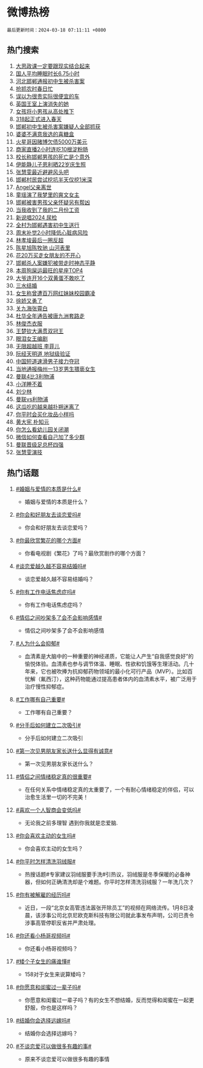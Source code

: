# 微博热榜

`最后更新时间：2024-03-18 07:11:11 +0800`

## 热门搜索

1. [大思政课一定要跟现实结合起来](https://m.weibo.cn/search?containerid=100103type%3D1%26t%3D10%26q%3D%23%E5%A4%A7%E6%80%9D%E6%94%BF%E8%AF%BE%E4%B8%80%E5%AE%9A%E8%A6%81%E8%B7%9F%E7%8E%B0%E5%AE%9E%E7%BB%93%E5%90%88%E8%B5%B7%E6%9D%A5%23&stream_entry_id=51&isnewpage=1&extparam=seat%3D1%26dgr%3D0%26q%3D%2523%25E5%25A4%25A7%25E6%2580%259D%25E6%2594%25BF%25E8%25AF%25BE%25E4%25B8%2580%25E5%25AE%259A%25E8%25A6%2581%25E8%25B7%259F%25E7%258E%25B0%25E5%25AE%259E%25E7%25BB%2593%25E5%2590%2588%25E8%25B5%25B7%25E6%259D%25A5%2523%26filter_type%3Drealtimehot%26c_type%3D51%26stream_entry_id%3D51%26pos%3D0%26cate%3D10103%26display_time%3D1710717070%26pre_seqid%3D171071707017504256121)
1. [国人平均睡眠时长6.75小时](https://m.weibo.cn/search?containerid=100103type%3D1%26t%3D10%26q%3D%23%E5%9B%BD%E4%BA%BA%E5%B9%B3%E5%9D%87%E7%9D%A1%E7%9C%A0%E6%97%B6%E9%95%BF6.75%E5%B0%8F%E6%97%B6%23&stream_entry_id=31&isnewpage=1&extparam=seat%3D1%26flag%3D2%26dgr%3D0%26stream_entry_id%3D31%26cate%3D5001%26realpos%3D1%26band_rank%3D1%26lcate%3D5001%26c_type%3D31%26q%3D%2523%25E5%259B%25BD%25E4%25BA%25BA%25E5%25B9%25B3%25E5%259D%2587%25E7%259D%25A1%25E7%259C%25A0%25E6%2597%25B6%25E9%2595%25BF6.75%25E5%25B0%258F%25E6%2597%25B6%2523%26pos%3D0%26filter_type%3Drealtimehot%26display_time%3D1710717070%26pre_seqid%3D171071707017504256121)
1. [河北邯郸通报初中生被杀害案](https://m.weibo.cn/search?containerid=100103type%3D1%26t%3D10%26q%3D%23%E6%B2%B3%E5%8C%97%E9%82%AF%E9%83%B8%E9%80%9A%E6%8A%A5%E5%88%9D%E4%B8%AD%E7%94%9F%E8%A2%AB%E6%9D%80%E5%AE%B3%E6%A1%88%23&stream_entry_id=31&isnewpage=1&extparam=seat%3D1%26flag%3D16%26dgr%3D0%26stream_entry_id%3D31%26cate%3D5001%26realpos%3D2%26band_rank%3D2%26lcate%3D5001%26c_type%3D31%26q%3D%2523%25E6%25B2%25B3%25E5%258C%2597%25E9%2582%25AF%25E9%2583%25B8%25E9%2580%259A%25E6%258A%25A5%25E5%2588%259D%25E4%25B8%25AD%25E7%2594%259F%25E8%25A2%25AB%25E6%259D%2580%25E5%25AE%25B3%25E6%25A1%2588%2523%26pos%3D1%26filter_type%3Drealtimehot%26display_time%3D1710717070%26pre_seqid%3D171071707017504256121)
1. [抢抓农时春日忙](https://m.weibo.cn/search?containerid=100103type%3D1%26t%3D10%26q%3D%23%E6%8A%A2%E6%8A%93%E5%86%9C%E6%97%B6%E6%98%A5%E6%97%A5%E5%BF%99%23&stream_entry_id=31&isnewpage=1&extparam=seat%3D1%26flag%3D0%26dgr%3D0%26stream_entry_id%3D31%26cate%3D5001%26realpos%3D3%26band_rank%3D3%26lcate%3D5001%26c_type%3D31%26q%3D%2523%25E6%258A%25A2%25E6%258A%2593%25E5%2586%259C%25E6%2597%25B6%25E6%2598%25A5%25E6%2597%25A5%25E5%25BF%2599%2523%26pos%3D2%26filter_type%3Drealtimehot%26display_time%3D1710717070%26pre_seqid%3D171071707017504256121)
1. [误以为很贵实际很便宜的车](https://m.weibo.cn/search?containerid=100103type%3D1%26t%3D10%26q%3D%23%E8%AF%AF%E4%BB%A5%E4%B8%BA%E5%BE%88%E8%B4%B5%E5%AE%9E%E9%99%85%E5%BE%88%E4%BE%BF%E5%AE%9C%E7%9A%84%E8%BD%A6%23&stream_entry_id=31&isnewpage=1&extparam=seat%3D1%26flag%3D2%26dgr%3D0%26stream_entry_id%3D31%26cate%3D5001%26realpos%3D4%26band_rank%3D4%26lcate%3D5001%26c_type%3D31%26q%3D%2523%25E8%25AF%25AF%25E4%25BB%25A5%25E4%25B8%25BA%25E5%25BE%2588%25E8%25B4%25B5%25E5%25AE%259E%25E9%2599%2585%25E5%25BE%2588%25E4%25BE%25BF%25E5%25AE%259C%25E7%259A%2584%25E8%25BD%25A6%2523%26pos%3D3%26filter_type%3Drealtimehot%26display_time%3D1710717070%26pre_seqid%3D171071707017504256121)
1. [英国王室上演消失的她](https://m.weibo.cn/search?containerid=100103type%3D1%26t%3D10%26q%3D%23%E8%8B%B1%E5%9B%BD%E7%8E%8B%E5%AE%A4%E4%B8%8A%E6%BC%94%E6%B6%88%E5%A4%B1%E7%9A%84%E5%A5%B9%23&stream_entry_id=31&isnewpage=1&extparam=seat%3D1%26flag%3D2%26dgr%3D0%26stream_entry_id%3D31%26cate%3D5001%26realpos%3D5%26band_rank%3D5%26lcate%3D5001%26c_type%3D31%26q%3D%2523%25E8%258B%25B1%25E5%259B%25BD%25E7%258E%258B%25E5%25AE%25A4%25E4%25B8%258A%25E6%25BC%2594%25E6%25B6%2588%25E5%25A4%25B1%25E7%259A%2584%25E5%25A5%25B9%2523%26pos%3D4%26filter_type%3Drealtimehot%26display_time%3D1710717070%26pre_seqid%3D171071707017504256121)
1. [女孩将小男孩从高处推下](https://m.weibo.cn/search?containerid=100103type%3D1%26t%3D10%26q%3D%23%E5%A5%B3%E5%AD%A9%E5%B0%86%E5%B0%8F%E7%94%B7%E5%AD%A9%E4%BB%8E%E9%AB%98%E5%A4%84%E6%8E%A8%E4%B8%8B%23&stream_entry_id=31&isnewpage=1&extparam=seat%3D1%26flag%3D2%26dgr%3D0%26stream_entry_id%3D31%26cate%3D5001%26realpos%3D6%26band_rank%3D6%26lcate%3D5001%26c_type%3D31%26q%3D%2523%25E5%25A5%25B3%25E5%25AD%25A9%25E5%25B0%2586%25E5%25B0%258F%25E7%2594%25B7%25E5%25AD%25A9%25E4%25BB%258E%25E9%25AB%2598%25E5%25A4%2584%25E6%258E%25A8%25E4%25B8%258B%2523%26pos%3D5%26filter_type%3Drealtimehot%26display_time%3D1710717070%26pre_seqid%3D171071707017504256121)
1. [318起正式进入春天](https://m.weibo.cn/search?containerid=100103type%3D1%26t%3D10%26q%3D%23318%E8%B5%B7%E6%AD%A3%E5%BC%8F%E8%BF%9B%E5%85%A5%E6%98%A5%E5%A4%A9%23&stream_entry_id=31&isnewpage=1&extparam=seat%3D1%26dgr%3D0%26is_ad_pos%3D1%26topic_ad%3D1%26adid%3D227052%26cate%3D5001%26stream_entry_id%3D31%26band_rank%3D7%26lcate%3D5001%26c_type%3D31%26q%3D%2523318%25E8%25B5%25B7%25E6%25AD%25A3%25E5%25BC%258F%25E8%25BF%259B%25E5%2585%25A5%25E6%2598%25A5%25E5%25A4%25A9%2523%26pos%3D6%26filter_type%3Drealtimehot%26display_time%3D1710717070%26pre_seqid%3D171071707017504256121)
1. [邯郸初中生被杀害案嫌疑人全部抓获](https://m.weibo.cn/search?containerid=100103type%3D1%26t%3D10%26q%3D%23%E9%82%AF%E9%83%B8%E5%88%9D%E4%B8%AD%E7%94%9F%E8%A2%AB%E6%9D%80%E5%AE%B3%E6%A1%88%E5%AB%8C%E7%96%91%E4%BA%BA%E5%85%A8%E9%83%A8%E6%8A%93%E8%8E%B7%23&stream_entry_id=31&isnewpage=1&extparam=seat%3D1%26flag%3D16%26dgr%3D0%26stream_entry_id%3D31%26cate%3D5001%26realpos%3D7%26band_rank%3D7%26lcate%3D5001%26c_type%3D31%26q%3D%2523%25E9%2582%25AF%25E9%2583%25B8%25E5%2588%259D%25E4%25B8%25AD%25E7%2594%259F%25E8%25A2%25AB%25E6%259D%2580%25E5%25AE%25B3%25E6%25A1%2588%25E5%25AB%258C%25E7%2596%2591%25E4%25BA%25BA%25E5%2585%25A8%25E9%2583%25A8%25E6%258A%2593%25E8%258E%25B7%2523%26pos%3D7%26filter_type%3Drealtimehot%26display_time%3D1710717070%26pre_seqid%3D171071707017504256121)
1. [婆婆不满意我选的喜糖盒](https://m.weibo.cn/search?containerid=100103type%3D1%26t%3D10%26q%3D%23%E5%A9%86%E5%A9%86%E4%B8%8D%E6%BB%A1%E6%84%8F%E6%88%91%E9%80%89%E7%9A%84%E5%96%9C%E7%B3%96%E7%9B%92%23&stream_entry_id=31&isnewpage=1&extparam=seat%3D1%26flag%3D2%26dgr%3D0%26stream_entry_id%3D31%26cate%3D5001%26realpos%3D8%26band_rank%3D8%26lcate%3D5001%26c_type%3D31%26q%3D%2523%25E5%25A9%2586%25E5%25A9%2586%25E4%25B8%258D%25E6%25BB%25A1%25E6%2584%258F%25E6%2588%2591%25E9%2580%2589%25E7%259A%2584%25E5%2596%259C%25E7%25B3%2596%25E7%259B%2592%2523%26pos%3D8%26filter_type%3Drealtimehot%26display_time%3D1710717070%26pre_seqid%3D171071707017504256121)
1. [火星哥因赌博欠债5000万美元](https://m.weibo.cn/search?containerid=100103type%3D1%26t%3D10%26q%3D%23%E7%81%AB%E6%98%9F%E5%93%A5%E5%9B%A0%E8%B5%8C%E5%8D%9A%E6%AC%A0%E5%80%BA5000%E4%B8%87%E7%BE%8E%E5%85%83%23&stream_entry_id=31&isnewpage=1&extparam=seat%3D1%26flag%3D2%26dgr%3D0%26stream_entry_id%3D31%26cate%3D5001%26realpos%3D9%26band_rank%3D9%26lcate%3D5001%26c_type%3D31%26q%3D%2523%25E7%2581%25AB%25E6%2598%259F%25E5%2593%25A5%25E5%259B%25A0%25E8%25B5%258C%25E5%258D%259A%25E6%25AC%25A0%25E5%2580%25BA5000%25E4%25B8%2587%25E7%25BE%258E%25E5%2585%2583%2523%26pos%3D9%26filter_type%3Drealtimehot%26display_time%3D1710717070%26pre_seqid%3D171071707017504256121)
1. [商家直播2小时连吃10根淀粉肠](https://m.weibo.cn/search?containerid=100103type%3D1%26t%3D10%26q%3D%23%E5%95%86%E5%AE%B6%E7%9B%B4%E6%92%AD2%E5%B0%8F%E6%97%B6%E8%BF%9E%E5%90%8310%E6%A0%B9%E6%B7%80%E7%B2%89%E8%82%A0%23&stream_entry_id=31&isnewpage=1&extparam=seat%3D1%26flag%3D2%26dgr%3D0%26stream_entry_id%3D31%26cate%3D5001%26realpos%3D10%26band_rank%3D10%26lcate%3D5001%26c_type%3D31%26q%3D%2523%25E5%2595%2586%25E5%25AE%25B6%25E7%259B%25B4%25E6%2592%25AD2%25E5%25B0%258F%25E6%2597%25B6%25E8%25BF%259E%25E5%2590%258310%25E6%25A0%25B9%25E6%25B7%2580%25E7%25B2%2589%25E8%2582%25A0%2523%26pos%3D10%26filter_type%3Drealtimehot%26display_time%3D1710717070%26pre_seqid%3D171071707017504256121)
1. [校长称邯郸男孩的死亡是个意外](https://m.weibo.cn/search?containerid=100103type%3D1%26t%3D10%26q%3D%23%E6%A0%A1%E9%95%BF%E7%A7%B0%E9%82%AF%E9%83%B8%E7%94%B7%E5%AD%A9%E7%9A%84%E6%AD%BB%E4%BA%A1%E6%98%AF%E4%B8%AA%E6%84%8F%E5%A4%96%23&stream_entry_id=31&isnewpage=1&extparam=seat%3D1%26flag%3D2%26dgr%3D0%26stream_entry_id%3D31%26cate%3D5001%26realpos%3D11%26band_rank%3D11%26lcate%3D5001%26c_type%3D31%26q%3D%2523%25E6%25A0%25A1%25E9%2595%25BF%25E7%25A7%25B0%25E9%2582%25AF%25E9%2583%25B8%25E7%2594%25B7%25E5%25AD%25A9%25E7%259A%2584%25E6%25AD%25BB%25E4%25BA%25A1%25E6%2598%25AF%25E4%25B8%25AA%25E6%2584%258F%25E5%25A4%2596%2523%26pos%3D11%26filter_type%3Drealtimehot%26display_time%3D1710717070%26pre_seqid%3D171071707017504256121)
1. [伊能静儿子恩利晒22岁庆生照](https://m.weibo.cn/search?containerid=100103type%3D1%26t%3D10%26q%3D%23%E4%BC%8A%E8%83%BD%E9%9D%99%E5%84%BF%E5%AD%90%E6%81%A9%E5%88%A9%E6%99%9222%E5%B2%81%E5%BA%86%E7%94%9F%E7%85%A7%23&stream_entry_id=31&isnewpage=1&extparam=seat%3D1%26flag%3D1%26dgr%3D0%26stream_entry_id%3D31%26cate%3D5001%26realpos%3D12%26band_rank%3D12%26lcate%3D5001%26c_type%3D31%26q%3D%2523%25E4%25BC%258A%25E8%2583%25BD%25E9%259D%2599%25E5%2584%25BF%25E5%25AD%2590%25E6%2581%25A9%25E5%2588%25A9%25E6%2599%259222%25E5%25B2%2581%25E5%25BA%2586%25E7%2594%259F%25E7%2585%25A7%2523%26pos%3D12%26filter_type%3Drealtimehot%26display_time%3D1710717070%26pre_seqid%3D171071707017504256121)
1. [张慧雯最近避避风头吧](https://m.weibo.cn/search?containerid=100103type%3D1%26t%3D10%26q%3D%23%E5%BC%A0%E6%85%A7%E9%9B%AF%E6%9C%80%E8%BF%91%E9%81%BF%E9%81%BF%E9%A3%8E%E5%A4%B4%E5%90%A7%23&stream_entry_id=31&isnewpage=1&extparam=seat%3D1%26flag%3D2%26dgr%3D0%26stream_entry_id%3D31%26cate%3D5001%26realpos%3D13%26band_rank%3D13%26lcate%3D5001%26c_type%3D31%26q%3D%2523%25E5%25BC%25A0%25E6%2585%25A7%25E9%259B%25AF%25E6%259C%2580%25E8%25BF%2591%25E9%2581%25BF%25E9%2581%25BF%25E9%25A3%258E%25E5%25A4%25B4%25E5%2590%25A7%2523%26pos%3D13%26filter_type%3Drealtimehot%26display_time%3D1710717070%26pre_seqid%3D171071707017504256121)
1. [邯郸村民尝试挖坑半天仅挖1米深](https://m.weibo.cn/search?containerid=100103type%3D1%26t%3D10%26q%3D%23%E9%82%AF%E9%83%B8%E6%9D%91%E6%B0%91%E5%B0%9D%E8%AF%95%E6%8C%96%E5%9D%91%E5%8D%8A%E5%A4%A9%E4%BB%85%E6%8C%961%E7%B1%B3%E6%B7%B1%23&stream_entry_id=31&isnewpage=1&extparam=seat%3D1%26flag%3D2%26dgr%3D0%26stream_entry_id%3D31%26cate%3D5001%26realpos%3D14%26band_rank%3D14%26lcate%3D5001%26c_type%3D31%26q%3D%2523%25E9%2582%25AF%25E9%2583%25B8%25E6%259D%2591%25E6%25B0%2591%25E5%25B0%259D%25E8%25AF%2595%25E6%258C%2596%25E5%259D%2591%25E5%258D%258A%25E5%25A4%25A9%25E4%25BB%2585%25E6%258C%25961%25E7%25B1%25B3%25E6%25B7%25B1%2523%26pos%3D14%26filter_type%3Drealtimehot%26display_time%3D1710717070%26pre_seqid%3D171071707017504256121)
1. [Angel父亲离世](https://m.weibo.cn/search?containerid=100103type%3D1%26t%3D10%26q%3D%23Angel%E7%88%B6%E4%BA%B2%E7%A6%BB%E4%B8%96%23&stream_entry_id=31&isnewpage=1&extparam=seat%3D1%26flag%3D2%26dgr%3D0%26stream_entry_id%3D31%26cate%3D5001%26realpos%3D15%26band_rank%3D15%26lcate%3D5001%26c_type%3D31%26q%3D%2523Angel%25E7%2588%25B6%25E4%25BA%25B2%25E7%25A6%25BB%25E4%25B8%2596%2523%26pos%3D15%26filter_type%3Drealtimehot%26display_time%3D1710717070%26pre_seqid%3D171071707017504256121)
1. [童瑶演了我梦里的爽文女主](https://m.weibo.cn/search?containerid=100103type%3D1%26t%3D10%26q%3D%E7%AB%A5%E7%91%B6%E6%BC%94%E4%BA%86%E6%88%91%E6%A2%A6%E9%87%8C%E7%9A%84%E7%88%BD%E6%96%87%E5%A5%B3%E4%B8%BB&stream_entry_id=31&isnewpage=1&extparam=seat%3D1%26flag%3D2%26dgr%3D0%26stream_entry_id%3D31%26cate%3D5001%26realpos%3D16%26band_rank%3D16%26lcate%3D5001%26c_type%3D31%26q%3D%25E7%25AB%25A5%25E7%2591%25B6%25E6%25BC%2594%25E4%25BA%2586%25E6%2588%2591%25E6%25A2%25A6%25E9%2587%258C%25E7%259A%2584%25E7%2588%25BD%25E6%2596%2587%25E5%25A5%25B3%25E4%25B8%25BB%26pos%3D16%26filter_type%3Drealtimehot%26display_time%3D1710717070%26pre_seqid%3D171071707017504256121)
1. [邯郸被害男孩父亲怀疑另有帮凶](https://m.weibo.cn/search?containerid=100103type%3D1%26t%3D10%26q%3D%23%E9%82%AF%E9%83%B8%E8%A2%AB%E5%AE%B3%E7%94%B7%E5%AD%A9%E7%88%B6%E4%BA%B2%E6%80%80%E7%96%91%E5%8F%A6%E6%9C%89%E5%B8%AE%E5%87%B6%23&stream_entry_id=31&isnewpage=1&extparam=seat%3D1%26flag%3D0%26dgr%3D0%26stream_entry_id%3D31%26cate%3D5001%26realpos%3D17%26band_rank%3D17%26lcate%3D5001%26c_type%3D31%26q%3D%2523%25E9%2582%25AF%25E9%2583%25B8%25E8%25A2%25AB%25E5%25AE%25B3%25E7%2594%25B7%25E5%25AD%25A9%25E7%2588%25B6%25E4%25BA%25B2%25E6%2580%2580%25E7%2596%2591%25E5%258F%25A6%25E6%259C%2589%25E5%25B8%25AE%25E5%2587%25B6%2523%26pos%3D17%26filter_type%3Drealtimehot%26display_time%3D1710717070%26pre_seqid%3D171071707017504256121)
1. [当我收到了我的二月份工资](https://m.weibo.cn/search?containerid=100103type%3D1%26t%3D10%26q%3D%23%E5%BD%93%E6%88%91%E6%94%B6%E5%88%B0%E4%BA%86%E6%88%91%E7%9A%84%E4%BA%8C%E6%9C%88%E4%BB%BD%E5%B7%A5%E8%B5%84%23&stream_entry_id=31&isnewpage=1&extparam=seat%3D1%26flag%3D2%26dgr%3D0%26stream_entry_id%3D31%26cate%3D5001%26realpos%3D18%26band_rank%3D18%26lcate%3D5001%26c_type%3D31%26q%3D%2523%25E5%25BD%2593%25E6%2588%2591%25E6%2594%25B6%25E5%2588%25B0%25E4%25BA%2586%25E6%2588%2591%25E7%259A%2584%25E4%25BA%258C%25E6%259C%2588%25E4%25BB%25BD%25E5%25B7%25A5%25E8%25B5%2584%2523%26pos%3D18%26filter_type%3Drealtimehot%26display_time%3D1710717070%26pre_seqid%3D171071707017504256121)
1. [新说唱2024 尿检](https://m.weibo.cn/search?containerid=100103type%3D1%26t%3D10%26q%3D%E6%96%B0%E8%AF%B4%E5%94%B12024+%E5%B0%BF%E6%A3%80&stream_entry_id=31&isnewpage=1&extparam=seat%3D1%26flag%3D2%26dgr%3D0%26stream_entry_id%3D31%26cate%3D5001%26realpos%3D19%26band_rank%3D19%26lcate%3D5001%26c_type%3D31%26q%3D%25E6%2596%25B0%25E8%25AF%25B4%25E5%2594%25B12024%2520%25E5%25B0%25BF%25E6%25A3%2580%26pos%3D19%26filter_type%3Drealtimehot%26display_time%3D1710717070%26pre_seqid%3D171071707017504256121)
1. [全村为邯郸遇害初中生送行](https://m.weibo.cn/search?containerid=100103type%3D1%26t%3D10%26q%3D%23%E5%85%A8%E6%9D%91%E4%B8%BA%E9%82%AF%E9%83%B8%E9%81%87%E5%AE%B3%E5%88%9D%E4%B8%AD%E7%94%9F%E9%80%81%E8%A1%8C%23&stream_entry_id=31&isnewpage=1&extparam=seat%3D1%26flag%3D0%26dgr%3D0%26stream_entry_id%3D31%26cate%3D5001%26realpos%3D20%26band_rank%3D20%26lcate%3D5001%26c_type%3D31%26q%3D%2523%25E5%2585%25A8%25E6%259D%2591%25E4%25B8%25BA%25E9%2582%25AF%25E9%2583%25B8%25E9%2581%2587%25E5%25AE%25B3%25E5%2588%259D%25E4%25B8%25AD%25E7%2594%259F%25E9%2580%2581%25E8%25A1%258C%2523%26pos%3D20%26filter_type%3Drealtimehot%26display_time%3D1710717070%26pre_seqid%3D171071707017504256121)
1. [周末补觉2小时降低心脏病风险](https://m.weibo.cn/search?containerid=100103type%3D1%26t%3D10%26q%3D%23%E5%91%A8%E6%9C%AB%E8%A1%A5%E8%A7%892%E5%B0%8F%E6%97%B6%E9%99%8D%E4%BD%8E%E5%BF%83%E8%84%8F%E7%97%85%E9%A3%8E%E9%99%A9%23&stream_entry_id=31&isnewpage=1&extparam=seat%3D1%26flag%3D1%26dgr%3D0%26stream_entry_id%3D31%26cate%3D5001%26realpos%3D21%26band_rank%3D21%26lcate%3D5001%26c_type%3D31%26q%3D%2523%25E5%2591%25A8%25E6%259C%25AB%25E8%25A1%25A5%25E8%25A7%25892%25E5%25B0%258F%25E6%2597%25B6%25E9%2599%258D%25E4%25BD%258E%25E5%25BF%2583%25E8%2584%258F%25E7%2597%2585%25E9%25A3%258E%25E9%2599%25A9%2523%26pos%3D21%26filter_type%3Drealtimehot%26display_time%3D1710717070%26pre_seqid%3D171071707017504256121)
1. [林孝埈最后一圈反超](https://m.weibo.cn/search?containerid=100103type%3D1%26t%3D10%26q%3D%23%E6%9E%97%E5%AD%9D%E5%9F%88%E6%9C%80%E5%90%8E%E4%B8%80%E5%9C%88%E5%8F%8D%E8%B6%85%23&stream_entry_id=31&isnewpage=1&extparam=seat%3D1%26flag%3D0%26dgr%3D0%26stream_entry_id%3D31%26cate%3D5001%26realpos%3D22%26band_rank%3D22%26lcate%3D5001%26c_type%3D31%26q%3D%2523%25E6%259E%2597%25E5%25AD%259D%25E5%259F%2588%25E6%259C%2580%25E5%2590%258E%25E4%25B8%2580%25E5%259C%2588%25E5%258F%258D%25E8%25B6%2585%2523%26pos%3D22%26filter_type%3Drealtimehot%26display_time%3D1710717070%26pre_seqid%3D171071707017504256121)
1. [陈星旭陈牧驰 山河表里](https://m.weibo.cn/search?containerid=100103type%3D1%26t%3D10%26q%3D%E9%99%88%E6%98%9F%E6%97%AD%E9%99%88%E7%89%A7%E9%A9%B0+%E5%B1%B1%E6%B2%B3%E8%A1%A8%E9%87%8C&stream_entry_id=31&isnewpage=1&extparam=seat%3D1%26flag%3D0%26dgr%3D0%26stream_entry_id%3D31%26cate%3D5001%26realpos%3D23%26band_rank%3D23%26lcate%3D5001%26c_type%3D31%26q%3D%25E9%2599%2588%25E6%2598%259F%25E6%2597%25AD%25E9%2599%2588%25E7%2589%25A7%25E9%25A9%25B0%2520%25E5%25B1%25B1%25E6%25B2%25B3%25E8%25A1%25A8%25E9%2587%258C%26pos%3D23%26filter_type%3Drealtimehot%26display_time%3D1710717070%26pre_seqid%3D171071707017504256121)
1. [花20万买走女朋友的不开心](https://m.weibo.cn/search?containerid=100103type%3D1%26t%3D10%26q%3D%23%E8%8A%B120%E4%B8%87%E4%B9%B0%E8%B5%B0%E5%A5%B3%E6%9C%8B%E5%8F%8B%E7%9A%84%E4%B8%8D%E5%BC%80%E5%BF%83%23&stream_entry_id=31&isnewpage=1&extparam=seat%3D1%26flag%3D0%26dgr%3D0%26stream_entry_id%3D31%26cate%3D5001%26realpos%3D24%26band_rank%3D24%26lcate%3D5001%26c_type%3D31%26q%3D%2523%25E8%258A%25B120%25E4%25B8%2587%25E4%25B9%25B0%25E8%25B5%25B0%25E5%25A5%25B3%25E6%259C%258B%25E5%258F%258B%25E7%259A%2584%25E4%25B8%258D%25E5%25BC%2580%25E5%25BF%2583%2523%26pos%3D24%26filter_type%3Drealtimehot%26display_time%3D1710717070%26pre_seqid%3D171071707017504256121)
1. [邯郸杀人案嫌犯被带走时神态平静](https://m.weibo.cn/search?containerid=100103type%3D1%26t%3D10%26q%3D%23%E9%82%AF%E9%83%B8%E6%9D%80%E4%BA%BA%E6%A1%88%E5%AB%8C%E7%8A%AF%E8%A2%AB%E5%B8%A6%E8%B5%B0%E6%97%B6%E7%A5%9E%E6%80%81%E5%B9%B3%E9%9D%99%23&stream_entry_id=31&isnewpage=1&extparam=seat%3D1%26flag%3D0%26dgr%3D0%26stream_entry_id%3D31%26cate%3D5001%26realpos%3D25%26band_rank%3D25%26lcate%3D5001%26c_type%3D31%26q%3D%2523%25E9%2582%25AF%25E9%2583%25B8%25E6%259D%2580%25E4%25BA%25BA%25E6%25A1%2588%25E5%25AB%258C%25E7%258A%25AF%25E8%25A2%25AB%25E5%25B8%25A6%25E8%25B5%25B0%25E6%2597%25B6%25E7%25A5%259E%25E6%2580%2581%25E5%25B9%25B3%25E9%259D%2599%2523%26pos%3D25%26filter_type%3Drealtimehot%26display_time%3D1710717070%26pre_seqid%3D171071707017504256121)
1. [本周狗屎运最旺的星座TOP4](https://m.weibo.cn/search?containerid=100103type%3D1%26t%3D10%26q%3D%E6%9C%AC%E5%91%A8%E7%8B%97%E5%B1%8E%E8%BF%90%E6%9C%80%E6%97%BA%E7%9A%84%E6%98%9F%E5%BA%A7TOP4&stream_entry_id=31&isnewpage=1&extparam=seat%3D1%26flag%3D0%26dgr%3D0%26stream_entry_id%3D31%26cate%3D5001%26realpos%3D26%26band_rank%3D26%26lcate%3D5001%26c_type%3D31%26q%3D%25E6%259C%25AC%25E5%2591%25A8%25E7%258B%2597%25E5%25B1%258E%25E8%25BF%2590%25E6%259C%2580%25E6%2597%25BA%25E7%259A%2584%25E6%2598%259F%25E5%25BA%25A7TOP4%26pos%3D26%26filter_type%3Drealtimehot%26display_time%3D1710717070%26pre_seqid%3D171071707017504256121)
1. [大爷连开16个双黄蛋不敢吃了](https://m.weibo.cn/search?containerid=100103type%3D1%26t%3D10%26q%3D%23%E5%A4%A7%E7%88%B7%E8%BF%9E%E5%BC%8016%E4%B8%AA%E5%8F%8C%E9%BB%84%E8%9B%8B%E4%B8%8D%E6%95%A2%E5%90%83%E4%BA%86%23&stream_entry_id=31&isnewpage=1&extparam=seat%3D1%26flag%3D0%26dgr%3D0%26stream_entry_id%3D31%26cate%3D5001%26realpos%3D27%26band_rank%3D27%26lcate%3D5001%26c_type%3D31%26q%3D%2523%25E5%25A4%25A7%25E7%2588%25B7%25E8%25BF%259E%25E5%25BC%258016%25E4%25B8%25AA%25E5%258F%258C%25E9%25BB%2584%25E8%259B%258B%25E4%25B8%258D%25E6%2595%25A2%25E5%2590%2583%25E4%25BA%2586%2523%26pos%3D27%26filter_type%3Drealtimehot%26display_time%3D1710717070%26pre_seqid%3D171071707017504256121)
1. [三水结婚](https://m.weibo.cn/search?containerid=100103type%3D1%26t%3D10%26q%3D%E4%B8%89%E6%B0%B4%E7%BB%93%E5%A9%9A&stream_entry_id=31&isnewpage=1&extparam=seat%3D1%26flag%3D0%26dgr%3D0%26stream_entry_id%3D31%26cate%3D5001%26realpos%3D28%26band_rank%3D28%26lcate%3D5001%26c_type%3D31%26q%3D%25E4%25B8%2589%25E6%25B0%25B4%25E7%25BB%2593%25E5%25A9%259A%26pos%3D28%26filter_type%3Drealtimehot%26display_time%3D1710717070%26pre_seqid%3D171071707017504256121)
1. [女生称曾遭百万网红妹妹校园霸凌](https://m.weibo.cn/search?containerid=100103type%3D1%26t%3D10%26q%3D%23%E5%A5%B3%E7%94%9F%E7%A7%B0%E6%9B%BE%E9%81%AD%E7%99%BE%E4%B8%87%E7%BD%91%E7%BA%A2%E5%A6%B9%E5%A6%B9%E6%A0%A1%E5%9B%AD%E9%9C%B8%E5%87%8C%23&stream_entry_id=31&isnewpage=1&extparam=seat%3D1%26flag%3D0%26dgr%3D0%26stream_entry_id%3D31%26cate%3D5001%26realpos%3D29%26band_rank%3D29%26lcate%3D5001%26c_type%3D31%26q%3D%2523%25E5%25A5%25B3%25E7%2594%259F%25E7%25A7%25B0%25E6%259B%25BE%25E9%2581%25AD%25E7%2599%25BE%25E4%25B8%2587%25E7%25BD%2591%25E7%25BA%25A2%25E5%25A6%25B9%25E5%25A6%25B9%25E6%25A0%25A1%25E5%259B%25AD%25E9%259C%25B8%25E5%2587%258C%2523%26pos%3D29%26filter_type%3Drealtimehot%26display_time%3D1710717070%26pre_seqid%3D171071707017504256121)
1. [徐娇又勇了](https://m.weibo.cn/search?containerid=100103type%3D1%26t%3D10%26q%3D%23%E5%BE%90%E5%A8%87%E5%8F%88%E5%8B%87%E4%BA%86%23&stream_entry_id=31&isnewpage=1&extparam=seat%3D1%26flag%3D0%26dgr%3D0%26stream_entry_id%3D31%26cate%3D5001%26realpos%3D30%26band_rank%3D30%26lcate%3D5001%26c_type%3D31%26q%3D%2523%25E5%25BE%2590%25E5%25A8%2587%25E5%258F%2588%25E5%258B%2587%25E4%25BA%2586%2523%26pos%3D30%26filter_type%3Drealtimehot%26display_time%3D1710717070%26pre_seqid%3D171071707017504256121)
1. [关九海张霄白](https://m.weibo.cn/search?containerid=100103type%3D1%26t%3D10%26q%3D%23%E5%85%B3%E4%B9%9D%E6%B5%B7%E5%BC%A0%E9%9C%84%E7%99%BD%23&stream_entry_id=31&isnewpage=1&extparam=seat%3D1%26flag%3D0%26dgr%3D0%26stream_entry_id%3D31%26cate%3D5001%26realpos%3D31%26band_rank%3D31%26lcate%3D5001%26c_type%3D31%26q%3D%2523%25E5%2585%25B3%25E4%25B9%259D%25E6%25B5%25B7%25E5%25BC%25A0%25E9%259C%2584%25E7%2599%25BD%2523%26pos%3D31%26filter_type%3Drealtimehot%26display_time%3D1710717070%26pre_seqid%3D171071707017504256121)
1. [杜华全年通告被唐九洲套路走](https://m.weibo.cn/search?containerid=100103type%3D1%26t%3D10%26q%3D%E6%9D%9C%E5%8D%8E%E5%85%A8%E5%B9%B4%E9%80%9A%E5%91%8A%E8%A2%AB%E5%94%90%E4%B9%9D%E6%B4%B2%E5%A5%97%E8%B7%AF%E8%B5%B0&stream_entry_id=31&isnewpage=1&extparam=seat%3D1%26flag%3D0%26dgr%3D0%26stream_entry_id%3D31%26cate%3D5001%26realpos%3D32%26band_rank%3D32%26lcate%3D5001%26c_type%3D31%26q%3D%25E6%259D%259C%25E5%258D%258E%25E5%2585%25A8%25E5%25B9%25B4%25E9%2580%259A%25E5%2591%258A%25E8%25A2%25AB%25E5%2594%2590%25E4%25B9%259D%25E6%25B4%25B2%25E5%25A5%2597%25E8%25B7%25AF%25E8%25B5%25B0%26pos%3D32%26filter_type%3Drealtimehot%26display_time%3D1710717070%26pre_seqid%3D171071707017504256121)
1. [林俊杰衣服](https://m.weibo.cn/search?containerid=100103type%3D1%26t%3D10%26q%3D%E6%9E%97%E4%BF%8A%E6%9D%B0%E8%A1%A3%E6%9C%8D&stream_entry_id=31&isnewpage=1&extparam=seat%3D1%26flag%3D0%26dgr%3D0%26stream_entry_id%3D31%26cate%3D5001%26realpos%3D33%26band_rank%3D33%26lcate%3D5001%26c_type%3D31%26q%3D%25E6%259E%2597%25E4%25BF%258A%25E6%259D%25B0%25E8%25A1%25A3%25E6%259C%258D%26pos%3D33%26filter_type%3Drealtimehot%26display_time%3D1710717070%26pre_seqid%3D171071707017504256121)
1. [王楚钦大满贯双冠王](https://m.weibo.cn/search?containerid=100103type%3D1%26t%3D10%26q%3D%23%E7%8E%8B%E6%A5%9A%E9%92%A6%E5%A4%A7%E6%BB%A1%E8%B4%AF%E5%8F%8C%E5%86%A0%E7%8E%8B%23&stream_entry_id=31&isnewpage=1&extparam=seat%3D1%26flag%3D0%26dgr%3D0%26stream_entry_id%3D31%26cate%3D5001%26realpos%3D34%26band_rank%3D34%26lcate%3D5001%26c_type%3D31%26q%3D%2523%25E7%258E%258B%25E6%25A5%259A%25E9%2592%25A6%25E5%25A4%25A7%25E6%25BB%25A1%25E8%25B4%25AF%25E5%258F%258C%25E5%2586%25A0%25E7%258E%258B%2523%26pos%3D34%26filter_type%3Drealtimehot%26display_time%3D1710717070%26pre_seqid%3D171071707017504256121)
1. [眼泪女王编剧](https://m.weibo.cn/search?containerid=100103type%3D1%26t%3D10%26q%3D%E7%9C%BC%E6%B3%AA%E5%A5%B3%E7%8E%8B%E7%BC%96%E5%89%A7&stream_entry_id=31&isnewpage=1&extparam=seat%3D1%26flag%3D0%26dgr%3D0%26stream_entry_id%3D31%26cate%3D5001%26realpos%3D35%26band_rank%3D35%26lcate%3D5001%26c_type%3D31%26q%3D%25E7%259C%25BC%25E6%25B3%25AA%25E5%25A5%25B3%25E7%258E%258B%25E7%25BC%2596%25E5%2589%25A7%26pos%3D35%26filter_type%3Drealtimehot%26display_time%3D1710717070%26pre_seqid%3D171071707017504256121)
1. [无限超越班 李菲儿](https://m.weibo.cn/search?containerid=100103type%3D1%26t%3D10%26q%3D%E6%97%A0%E9%99%90%E8%B6%85%E8%B6%8A%E7%8F%AD+%E6%9D%8E%E8%8F%B2%E5%84%BF&stream_entry_id=31&isnewpage=1&extparam=seat%3D1%26flag%3D0%26dgr%3D0%26stream_entry_id%3D31%26cate%3D5001%26realpos%3D36%26band_rank%3D36%26lcate%3D5001%26c_type%3D31%26q%3D%25E6%2597%25A0%25E9%2599%2590%25E8%25B6%2585%25E8%25B6%258A%25E7%258F%25AD%2520%25E6%259D%258E%25E8%258F%25B2%25E5%2584%25BF%26pos%3D36%26filter_type%3Drealtimehot%26display_time%3D1710717070%26pre_seqid%3D171071707017504256121)
1. [阮经天明道 地狱级验证](https://m.weibo.cn/search?containerid=100103type%3D1%26t%3D10%26q%3D%E9%98%AE%E7%BB%8F%E5%A4%A9%E6%98%8E%E9%81%93+%E5%9C%B0%E7%8B%B1%E7%BA%A7%E9%AA%8C%E8%AF%81&stream_entry_id=31&isnewpage=1&extparam=seat%3D1%26flag%3D0%26dgr%3D0%26stream_entry_id%3D31%26cate%3D5001%26realpos%3D37%26band_rank%3D37%26lcate%3D5001%26c_type%3D31%26q%3D%25E9%2598%25AE%25E7%25BB%258F%25E5%25A4%25A9%25E6%2598%258E%25E9%2581%2593%2520%25E5%259C%25B0%25E7%258B%25B1%25E7%25BA%25A7%25E9%25AA%258C%25E8%25AF%2581%26pos%3D37%26filter_type%3Drealtimehot%26display_time%3D1710717070%26pre_seqid%3D171071707017504256121)
1. [中国短道速滑男子接力夺冠](https://m.weibo.cn/search?containerid=100103type%3D1%26t%3D10%26q%3D%23%E4%B8%AD%E5%9B%BD%E7%9F%AD%E9%81%93%E9%80%9F%E6%BB%91%E7%94%B7%E5%AD%90%E6%8E%A5%E5%8A%9B%E5%A4%BA%E5%86%A0%23&stream_entry_id=31&isnewpage=1&extparam=seat%3D1%26flag%3D0%26dgr%3D0%26stream_entry_id%3D31%26cate%3D5001%26realpos%3D38%26band_rank%3D38%26lcate%3D5001%26c_type%3D31%26q%3D%2523%25E4%25B8%25AD%25E5%259B%25BD%25E7%259F%25AD%25E9%2581%2593%25E9%2580%259F%25E6%25BB%2591%25E7%2594%25B7%25E5%25AD%2590%25E6%258E%25A5%25E5%258A%259B%25E5%25A4%25BA%25E5%2586%25A0%2523%26pos%3D38%26filter_type%3Drealtimehot%26display_time%3D1710717070%26pre_seqid%3D171071707017504256121)
1. [当地通报梅州一13岁男生猥亵女生](https://m.weibo.cn/search?containerid=100103type%3D1%26t%3D10%26q%3D%23%E5%BD%93%E5%9C%B0%E9%80%9A%E6%8A%A5%E6%A2%85%E5%B7%9E%E4%B8%8013%E5%B2%81%E7%94%B7%E7%94%9F%E7%8C%A5%E4%BA%B5%E5%A5%B3%E7%94%9F%23&stream_entry_id=31&isnewpage=1&extparam=seat%3D1%26flag%3D1%26dgr%3D0%26stream_entry_id%3D31%26cate%3D5001%26realpos%3D39%26band_rank%3D39%26lcate%3D5001%26c_type%3D31%26q%3D%2523%25E5%25BD%2593%25E5%259C%25B0%25E9%2580%259A%25E6%258A%25A5%25E6%25A2%2585%25E5%25B7%259E%25E4%25B8%258013%25E5%25B2%2581%25E7%2594%25B7%25E7%2594%259F%25E7%258C%25A5%25E4%25BA%25B5%25E5%25A5%25B3%25E7%2594%259F%2523%26pos%3D39%26filter_type%3Drealtimehot%26display_time%3D1710717070%26pre_seqid%3D171071707017504256121)
1. [曼联4比3利物浦](https://m.weibo.cn/search?containerid=100103type%3D1%26t%3D10%26q%3D%23%E6%9B%BC%E8%81%944%E6%AF%943%E5%88%A9%E7%89%A9%E6%B5%A6%23&stream_entry_id=31&isnewpage=1&extparam=seat%3D1%26flag%3D1%26dgr%3D0%26stream_entry_id%3D31%26cate%3D5001%26realpos%3D40%26band_rank%3D40%26lcate%3D5001%26c_type%3D31%26q%3D%2523%25E6%259B%25BC%25E8%2581%25944%25E6%25AF%25943%25E5%2588%25A9%25E7%2589%25A9%25E6%25B5%25A6%2523%26pos%3D40%26filter_type%3Drealtimehot%26display_time%3D1710717070%26pre_seqid%3D171071707017504256121)
1. [小洋睡不着](https://m.weibo.cn/search?containerid=100103type%3D1%26t%3D10%26q%3D%23%E5%B0%8F%E6%B4%8B%E7%9D%A1%E4%B8%8D%E7%9D%80%23&stream_entry_id=31&isnewpage=1&extparam=seat%3D1%26flag%3D0%26dgr%3D0%26stream_entry_id%3D31%26cate%3D5001%26realpos%3D41%26band_rank%3D41%26lcate%3D5001%26c_type%3D31%26q%3D%2523%25E5%25B0%258F%25E6%25B4%258B%25E7%259D%25A1%25E4%25B8%258D%25E7%259D%2580%2523%26pos%3D41%26filter_type%3Drealtimehot%26display_time%3D1710717070%26pre_seqid%3D171071707017504256121)
1. [刘少林](https://m.weibo.cn/search?containerid=100103type%3D1%26t%3D10%26q%3D%E5%88%98%E5%B0%91%E6%9E%97&stream_entry_id=31&isnewpage=1&extparam=seat%3D1%26flag%3D0%26dgr%3D0%26stream_entry_id%3D31%26cate%3D5001%26realpos%3D42%26band_rank%3D42%26lcate%3D5001%26c_type%3D31%26q%3D%25E5%2588%2598%25E5%25B0%2591%25E6%259E%2597%26pos%3D42%26filter_type%3Drealtimehot%26display_time%3D1710717070%26pre_seqid%3D171071707017504256121)
1. [曼联vs利物浦](https://m.weibo.cn/search?containerid=100103type%3D1%26t%3D10%26q%3D%23%E6%9B%BC%E8%81%94vs%E5%88%A9%E7%89%A9%E6%B5%A6%23&stream_entry_id=31&isnewpage=1&extparam=seat%3D1%26flag%3D0%26dgr%3D0%26stream_entry_id%3D31%26cate%3D5001%26realpos%3D43%26band_rank%3D43%26lcate%3D5001%26c_type%3D31%26q%3D%2523%25E6%259B%25BC%25E8%2581%2594vs%25E5%2588%25A9%25E7%2589%25A9%25E6%25B5%25A6%2523%26pos%3D43%26filter_type%3Drealtimehot%26display_time%3D1710717070%26pre_seqid%3D171071707017504256121)
1. [这瓜吃的越来越扑朔迷离了](https://m.weibo.cn/search?containerid=100103type%3D1%26t%3D10%26q%3D%23%E8%BF%99%E7%93%9C%E5%90%83%E7%9A%84%E8%B6%8A%E6%9D%A5%E8%B6%8A%E6%89%91%E6%9C%94%E8%BF%B7%E7%A6%BB%E4%BA%86%23&stream_entry_id=31&isnewpage=1&extparam=seat%3D1%26flag%3D0%26dgr%3D0%26stream_entry_id%3D31%26cate%3D5001%26realpos%3D44%26band_rank%3D44%26lcate%3D5001%26c_type%3D31%26q%3D%2523%25E8%25BF%2599%25E7%2593%259C%25E5%2590%2583%25E7%259A%2584%25E8%25B6%258A%25E6%259D%25A5%25E8%25B6%258A%25E6%2589%2591%25E6%259C%2594%25E8%25BF%25B7%25E7%25A6%25BB%25E4%25BA%2586%2523%26pos%3D44%26filter_type%3Drealtimehot%26display_time%3D1710717070%26pre_seqid%3D171071707017504256121)
1. [你平时会买化妆品小样吗](https://m.weibo.cn/search?containerid=100103type%3D1%26t%3D10%26q%3D%23%E4%BD%A0%E5%B9%B3%E6%97%B6%E4%BC%9A%E4%B9%B0%E5%8C%96%E5%A6%86%E5%93%81%E5%B0%8F%E6%A0%B7%E5%90%97%23&stream_entry_id=31&isnewpage=1&extparam=seat%3D1%26flag%3D1%26dgr%3D0%26stream_entry_id%3D31%26cate%3D5001%26realpos%3D45%26band_rank%3D45%26lcate%3D5001%26c_type%3D31%26q%3D%2523%25E4%25BD%25A0%25E5%25B9%25B3%25E6%2597%25B6%25E4%25BC%259A%25E4%25B9%25B0%25E5%258C%2596%25E5%25A6%2586%25E5%2593%2581%25E5%25B0%258F%25E6%25A0%25B7%25E5%2590%2597%2523%26pos%3D45%26filter_type%3Drealtimehot%26display_time%3D1710717070%26pre_seqid%3D171071707017504256121)
1. [黄大宪 朴知元](https://m.weibo.cn/search?containerid=100103type%3D1%26t%3D10%26q%3D%E9%BB%84%E5%A4%A7%E5%AE%AA+%E6%9C%B4%E7%9F%A5%E5%85%83&stream_entry_id=31&isnewpage=1&extparam=seat%3D1%26flag%3D0%26dgr%3D0%26stream_entry_id%3D31%26cate%3D5001%26realpos%3D46%26band_rank%3D46%26lcate%3D5001%26c_type%3D31%26q%3D%25E9%25BB%2584%25E5%25A4%25A7%25E5%25AE%25AA%2520%25E6%259C%25B4%25E7%259F%25A5%25E5%2585%2583%26pos%3D46%26filter_type%3Drealtimehot%26display_time%3D1710717070%26pre_seqid%3D171071707017504256121)
1. [你怎么看幼儿园关闭潮](https://m.weibo.cn/search?containerid=100103type%3D1%26t%3D10%26q%3D%23%E4%BD%A0%E6%80%8E%E4%B9%88%E7%9C%8B%E5%B9%BC%E5%84%BF%E5%9B%AD%E5%85%B3%E9%97%AD%E6%BD%AE%23&stream_entry_id=31&isnewpage=1&extparam=seat%3D1%26flag%3D0%26dgr%3D0%26stream_entry_id%3D31%26cate%3D5001%26realpos%3D47%26band_rank%3D47%26lcate%3D5001%26c_type%3D31%26q%3D%2523%25E4%25BD%25A0%25E6%2580%258E%25E4%25B9%2588%25E7%259C%258B%25E5%25B9%25BC%25E5%2584%25BF%25E5%259B%25AD%25E5%2585%25B3%25E9%2597%25AD%25E6%25BD%25AE%2523%26pos%3D47%26filter_type%3Drealtimehot%26display_time%3D1710717070%26pre_seqid%3D171071707017504256121)
1. [微信如何查看自己加了多少群](https://m.weibo.cn/search?containerid=100103type%3D1%26t%3D10%26q%3D%23%E5%BE%AE%E4%BF%A1%E5%A6%82%E4%BD%95%E6%9F%A5%E7%9C%8B%E8%87%AA%E5%B7%B1%E5%8A%A0%E4%BA%86%E5%A4%9A%E5%B0%91%E7%BE%A4%23&stream_entry_id=31&isnewpage=1&extparam=seat%3D1%26flag%3D0%26dgr%3D0%26stream_entry_id%3D31%26cate%3D5001%26realpos%3D48%26band_rank%3D48%26lcate%3D5001%26c_type%3D31%26q%3D%2523%25E5%25BE%25AE%25E4%25BF%25A1%25E5%25A6%2582%25E4%25BD%2595%25E6%259F%25A5%25E7%259C%258B%25E8%2587%25AA%25E5%25B7%25B1%25E5%258A%25A0%25E4%25BA%2586%25E5%25A4%259A%25E5%25B0%2591%25E7%25BE%25A4%2523%26pos%3D48%26filter_type%3Drealtimehot%26display_time%3D1710717070%26pre_seqid%3D171071707017504256121)
1. [曼联晋级足总杯四强](https://m.weibo.cn/search?containerid=100103type%3D1%26t%3D10%26q%3D%23%E6%9B%BC%E8%81%94%E6%99%8B%E7%BA%A7%E8%B6%B3%E6%80%BB%E6%9D%AF%E5%9B%9B%E5%BC%BA%23&stream_entry_id=31&isnewpage=1&extparam=seat%3D1%26flag%3D1%26dgr%3D0%26stream_entry_id%3D31%26cate%3D5001%26realpos%3D49%26band_rank%3D49%26lcate%3D5001%26c_type%3D31%26q%3D%2523%25E6%259B%25BC%25E8%2581%2594%25E6%2599%258B%25E7%25BA%25A7%25E8%25B6%25B3%25E6%2580%25BB%25E6%259D%25AF%25E5%259B%259B%25E5%25BC%25BA%2523%26pos%3D49%26filter_type%3Drealtimehot%26display_time%3D1710717070%26pre_seqid%3D171071707017504256121)
1. [张慧雯演技](https://m.weibo.cn/search?containerid=100103type%3D1%26t%3D10%26q%3D%E5%BC%A0%E6%85%A7%E9%9B%AF%E6%BC%94%E6%8A%80&stream_entry_id=31&isnewpage=1&extparam=seat%3D1%26flag%3D0%26dgr%3D0%26stream_entry_id%3D31%26cate%3D5001%26realpos%3D50%26band_rank%3D50%26lcate%3D5001%26c_type%3D31%26q%3D%25E5%25BC%25A0%25E6%2585%25A7%25E9%259B%25AF%25E6%25BC%2594%25E6%258A%2580%26pos%3D50%26filter_type%3Drealtimehot%26display_time%3D1710717070%26pre_seqid%3D171071707017504256121)

## 热门话题

1. [#婚姻与爱情的本质是什么#](https://m.weibo.cn/search?containerid=231522type%3D1%26t%3D10%26q%3D%23%E5%A9%9A%E5%A7%BB%E4%B8%8E%E7%88%B1%E6%83%85%E7%9A%84%E6%9C%AC%E8%B4%A8%E6%98%AF%E4%BB%80%E4%B9%88%23&stream_entry_id=128&isnewpage=1&extparam=seat%3D1%26unitid%3D1704881162756%26cate%3D5004%26lcate%3D5004%26dgr%3D0%26c_type%3D128%26pos%3D1-0-0%26display_time%3D1710717071%26pre_seqid%3D171071707105702049144)
    - 婚姻与爱情的本质是什么？

1. [#你会和好朋友去谈恋爱吗#](https://m.weibo.cn/search?containerid=231522type%3D1%26t%3D10%26q%3D%23%E4%BD%A0%E4%BC%9A%E5%92%8C%E5%A5%BD%E6%9C%8B%E5%8F%8B%E5%8E%BB%E8%B0%88%E6%81%8B%E7%88%B1%E5%90%97%23&stream_entry_id=128&isnewpage=1&extparam=seat%3D1%26unitid%3D1704849959446%26cate%3D5004%26lcate%3D5004%26dgr%3D0%26c_type%3D128%26pos%3D1-0-1%26display_time%3D1710717071%26pre_seqid%3D171071707105702049144)
    - 你会和好朋友去谈恋爱吗？

1. [#你最欣赏繁花的哪个方面#](https://m.weibo.cn/search?containerid=231522type%3D1%26t%3D10%26q%3D%23%E4%BD%A0%E6%9C%80%E6%AC%A3%E8%B5%8F%E7%B9%81%E8%8A%B1%E7%9A%84%E5%93%AA%E4%B8%AA%E6%96%B9%E9%9D%A2%23&stream_entry_id=128&isnewpage=1&extparam=seat%3D1%26unitid%3D1704872158127%26cate%3D5004%26lcate%3D5004%26dgr%3D0%26c_type%3D128%26pos%3D1-0-2%26display_time%3D1710717071%26pre_seqid%3D171071707105702049144)
    - 你看电视剧《繁花》了吗？最欣赏剧作的哪个方面？

1. [#谈恋爱越久越不容易结婚吗#](https://m.weibo.cn/search?containerid=231522type%3D1%26t%3D10%26q%3D%23%E8%B0%88%E6%81%8B%E7%88%B1%E8%B6%8A%E4%B9%85%E8%B6%8A%E4%B8%8D%E5%AE%B9%E6%98%93%E7%BB%93%E5%A9%9A%E5%90%97%23&stream_entry_id=128&isnewpage=1&extparam=seat%3D1%26unitid%3D1704871559387%26cate%3D5004%26lcate%3D5004%26dgr%3D0%26c_type%3D128%26pos%3D1-0-3%26display_time%3D1710717071%26pre_seqid%3D171071707105702049144)
    - 谈恋爱越久越不容易结婚吗？

1. [#你有工作电话焦虑症吗#](https://m.weibo.cn/search?containerid=231522type%3D1%26t%3D10%26q%3D%23%E4%BD%A0%E6%9C%89%E5%B7%A5%E4%BD%9C%E7%94%B5%E8%AF%9D%E7%84%A6%E8%99%91%E7%97%87%E5%90%97%23&stream_entry_id=128&isnewpage=1&extparam=seat%3D1%26unitid%3D1704877884678%26cate%3D5004%26lcate%3D5004%26dgr%3D0%26c_type%3D128%26pos%3D1-0-4%26display_time%3D1710717071%26pre_seqid%3D171071707105702049144)
    - 你有工作电话焦虑症吗？

1. [#情侣之间吵架多了会不会影响感情#](https://m.weibo.cn/search?containerid=231522type%3D1%26t%3D10%26q%3D%23%E6%83%85%E4%BE%A3%E4%B9%8B%E9%97%B4%E5%90%B5%E6%9E%B6%E5%A4%9A%E4%BA%86%E4%BC%9A%E4%B8%8D%E4%BC%9A%E5%BD%B1%E5%93%8D%E6%84%9F%E6%83%85%23&stream_entry_id=128&isnewpage=1&extparam=seat%3D1%26unitid%3D1704792093809%26cate%3D5004%26lcate%3D5004%26dgr%3D0%26c_type%3D128%26pos%3D1-0-5%26display_time%3D1710717071%26pre_seqid%3D171071707105702049144)
    - 情侣之间吵架多了会不会影响感情

1. [#人为什么会抑郁#](https://m.weibo.cn/search?containerid=231522type%3D1%26t%3D10%26q%3D%23%E4%BA%BA%E4%B8%BA%E4%BB%80%E4%B9%88%E4%BC%9A%E6%8A%91%E9%83%81%23&stream_entry_id=128&isnewpage=1&extparam=seat%3D1%26unitid%3D1704881163792%26cate%3D5004%26lcate%3D5004%26dgr%3D0%26c_type%3D128%26pos%3D1-0-6%26display_time%3D1710717071%26pre_seqid%3D171071707105702049144)
    - 血清素是大脑中的一种重要的神经递质，它能让人产生“自我感觉良好”的愉悦体验。血清素也参与调节体温、睡眠、性欲和饥饿等生理活动。几十年来，它也被吹捧为抗抑郁药物领域的最小化可行产品（MVP）。比如百忧解（氟西汀），这种药物能通过提高患者体内的血清素水平，被广泛用于治疗慢性抑郁症。

1. [#工作哪有自己重要#](https://m.weibo.cn/search?containerid=231522type%3D1%26t%3D10%26q%3D%23%E5%B7%A5%E4%BD%9C%E5%93%AA%E6%9C%89%E8%87%AA%E5%B7%B1%E9%87%8D%E8%A6%81%23&stream_entry_id=128&isnewpage=1&extparam=seat%3D1%26unitid%3D1704949537973%26cate%3D5004%26lcate%3D5004%26dgr%3D0%26c_type%3D128%26pos%3D1-0-7%26display_time%3D1710717071%26pre_seqid%3D171071707105702049144)
    - 工作哪有自己重要？

1. [#分手后如何建立二次吸引#](https://m.weibo.cn/search?containerid=231522type%3D1%26t%3D10%26q%3D%23%E5%88%86%E6%89%8B%E5%90%8E%E5%A6%82%E4%BD%95%E5%BB%BA%E7%AB%8B%E4%BA%8C%E6%AC%A1%E5%90%B8%E5%BC%95%23&stream_entry_id=128&isnewpage=1&extparam=seat%3D1%26unitid%3D1704870666886%26cate%3D5004%26lcate%3D5004%26dgr%3D0%26c_type%3D128%26pos%3D1-0-8%26display_time%3D1710717071%26pre_seqid%3D171071707105702049144)
    - 分手后如何建立二次吸引

1. [#第一次见男朋友家长送什么显得有诚意#](https://m.weibo.cn/search?containerid=231522type%3D1%26t%3D10%26q%3D%23%E7%AC%AC%E4%B8%80%E6%AC%A1%E8%A7%81%E7%94%B7%E6%9C%8B%E5%8F%8B%E5%AE%B6%E9%95%BF%E9%80%81%E4%BB%80%E4%B9%88%E6%98%BE%E5%BE%97%E6%9C%89%E8%AF%9A%E6%84%8F%23&stream_entry_id=128&isnewpage=1&extparam=seat%3D1%26unitid%3D1704946836507%26cate%3D5004%26lcate%3D5004%26dgr%3D0%26c_type%3D128%26pos%3D1-0-9%26display_time%3D1710717071%26pre_seqid%3D171071707105702049144)
    - 第一次见男朋友家长送什么？

1. [#情侣之间情绪稳定真的很重要#](https://m.weibo.cn/search?containerid=231522type%3D1%26t%3D10%26q%3D%23%E6%83%85%E4%BE%A3%E4%B9%8B%E9%97%B4%E6%83%85%E7%BB%AA%E7%A8%B3%E5%AE%9A%E7%9C%9F%E7%9A%84%E5%BE%88%E9%87%8D%E8%A6%81%23&stream_entry_id=128&isnewpage=1&extparam=seat%3D1%26unitid%3D1704779493657%26cate%3D5004%26lcate%3D5004%26dgr%3D0%26c_type%3D128%26pos%3D1-0-10%26display_time%3D1710717071%26pre_seqid%3D171071707105702049144)
    - 在任何关系中情绪稳定真的太重要了，一个有耐心情绪稳定的伴侣，可以治愈生活里一切的不完美！

1. [#喜欢一个人智商会变低吗#](https://m.weibo.cn/search?containerid=231522type%3D1%26t%3D10%26q%3D%23%E5%96%9C%E6%AC%A2%E4%B8%80%E4%B8%AA%E4%BA%BA%E6%99%BA%E5%95%86%E4%BC%9A%E5%8F%98%E4%BD%8E%E5%90%97%23&stream_entry_id=128&isnewpage=1&extparam=seat%3D1%26unitid%3D1704783068038%26cate%3D5004%26lcate%3D5004%26dgr%3D0%26c_type%3D128%26pos%3D1-0-11%26display_time%3D1710717071%26pre_seqid%3D171071707105702049144)
    - 无论我之前多理智  遇到你我就是恋爱脑.

1. [#你会喜欢主动的女生吗#](https://m.weibo.cn/search?containerid=231522type%3D1%26t%3D10%26q%3D%23%E4%BD%A0%E4%BC%9A%E5%96%9C%E6%AC%A2%E4%B8%BB%E5%8A%A8%E7%9A%84%E5%A5%B3%E7%94%9F%E5%90%97%23&stream_entry_id=128&isnewpage=1&extparam=seat%3D1%26unitid%3D1704786077236%26cate%3D5004%26lcate%3D5004%26dgr%3D0%26c_type%3D128%26pos%3D1-0-12%26display_time%3D1710717071%26pre_seqid%3D171071707105702049144)
    - 你会喜欢主动的女生吗？

1. [#你平时怎样清洗羽绒服#](https://m.weibo.cn/search?containerid=231522type%3D1%26t%3D10%26q%3D%23%E4%BD%A0%E5%B9%B3%E6%97%B6%E6%80%8E%E6%A0%B7%E6%B8%85%E6%B4%97%E7%BE%BD%E7%BB%92%E6%9C%8D%23&stream_entry_id=128&isnewpage=1&extparam=seat%3D1%26unitid%3D1704789081364%26cate%3D5004%26lcate%3D5004%26dgr%3D0%26c_type%3D128%26pos%3D1-0-13%26display_time%3D1710717071%26pre_seqid%3D171071707105702049144)
    - 热搜话题#专家建议羽绒服要手洗#引热议，羽绒服是冬季保暖的必备神器，但如何正确清洗却是个难题。你平时怎样清洗羽绒服？一年洗几次？

1. [#你有被解雇的经历吗#](https://m.weibo.cn/search?containerid=231522type%3D1%26t%3D10%26q%3D%23%E4%BD%A0%E6%9C%89%E8%A2%AB%E8%A7%A3%E9%9B%87%E7%9A%84%E7%BB%8F%E5%8E%86%E5%90%97%23&stream_entry_id=128&isnewpage=1&extparam=seat%3D1%26unitid%3D1704794482090%26cate%3D5004%26lcate%3D5004%26dgr%3D0%26c_type%3D128%26pos%3D1-0-14%26display_time%3D1710717071%26pre_seqid%3D171071707105702049144)
    - 近日，一段“北京女高管违法嚣张开除员工”的视频在网络流传。1月8日凌晨，该涉事公司北京尼欧克斯科技有限公司就此事发布声明，公司已责令涉事高管停职反省并严肃处理。

1. [#你还看小杨哥视频吗#](https://m.weibo.cn/search?containerid=231522type%3D1%26t%3D10%26q%3D%23%E4%BD%A0%E8%BF%98%E7%9C%8B%E5%B0%8F%E6%9D%A8%E5%93%A5%E8%A7%86%E9%A2%91%E5%90%97%23&stream_entry_id=128&isnewpage=1&extparam=seat%3D1%26unitid%3D1704797193944%26cate%3D5004%26lcate%3D5004%26dgr%3D0%26c_type%3D128%26pos%3D1-0-15%26display_time%3D1710717071%26pre_seqid%3D171071707105702049144)
    - 你还看小杨哥视频吗？

1. [#矮个子女生的痛谁懂#](https://m.weibo.cn/search?containerid=231522type%3D1%26t%3D10%26q%3D%23%E7%9F%AE%E4%B8%AA%E5%AD%90%E5%A5%B3%E7%94%9F%E7%9A%84%E7%97%9B%E8%B0%81%E6%87%82%23&stream_entry_id=128&isnewpage=1&extparam=seat%3D1%26unitid%3D1704804675994%26cate%3D5004%26lcate%3D5004%26dgr%3D0%26c_type%3D128%26pos%3D1-0-16%26display_time%3D1710717071%26pre_seqid%3D171071707105702049144)
    - 158对于女生来说算矮吗？

1. [#你愿意和闺蜜过一辈子吗#](https://m.weibo.cn/search?containerid=231522type%3D1%26t%3D10%26q%3D%23%E4%BD%A0%E6%84%BF%E6%84%8F%E5%92%8C%E9%97%BA%E8%9C%9C%E8%BF%87%E4%B8%80%E8%BE%88%E5%AD%90%E5%90%97%23&stream_entry_id=128&isnewpage=1&extparam=seat%3D1%26unitid%3D1704875757520%26cate%3D5004%26lcate%3D5004%26dgr%3D0%26c_type%3D128%26pos%3D1-0-17%26display_time%3D1710717071%26pre_seqid%3D171071707105702049144)
    - 你愿意和闺蜜过一辈子吗？有的女生不想结婚，反而觉得和闺蜜在一起更舒服，你也是这样吗？

1. [#结婚你会选择远嫁吗#](https://m.weibo.cn/search?containerid=231522type%3D1%26t%3D10%26q%3D%23%E7%BB%93%E5%A9%9A%E4%BD%A0%E4%BC%9A%E9%80%89%E6%8B%A9%E8%BF%9C%E5%AB%81%E5%90%97%23&stream_entry_id=128&isnewpage=1&extparam=seat%3D1%26unitid%3D1704870361894%26cate%3D5004%26lcate%3D5004%26dgr%3D0%26c_type%3D128%26pos%3D1-0-18%26display_time%3D1710717071%26pre_seqid%3D171071707105702049144)
    - 结婚你会选择远嫁吗？

1. [#不谈恋爱可以做很多有趣的事#](https://m.weibo.cn/search?containerid=231522type%3D1%26t%3D10%26q%3D%23%E4%B8%8D%E8%B0%88%E6%81%8B%E7%88%B1%E5%8F%AF%E4%BB%A5%E5%81%9A%E5%BE%88%E5%A4%9A%E6%9C%89%E8%B6%A3%E7%9A%84%E4%BA%8B%23&stream_entry_id=128&isnewpage=1&extparam=seat%3D1%26unitid%3D1704865280259%26cate%3D5004%26lcate%3D5004%26dgr%3D0%26c_type%3D128%26pos%3D1-0-19%26display_time%3D1710717071%26pre_seqid%3D171071707105702049144)
    - 原来不谈恋爱可以做很多有趣的事情

